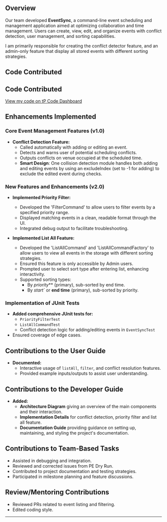 ## **Overview**

Our team developed **EventSync**, a command-line event scheduling and management application aimed at optimizing
collaboration and time management. Users can create, view, edit, and organize events with conflict detection,
user management, and sorting capabilities.

I am primarily responsible for creating the conflict detector feature, and an admin-only feature that display all stored events with different sorting strategies.

## **Code Contributed**

## Code Contributed
[View my code on tP Code Dashboard](https://nus-cs2113-ay2425s2.github.io/tp-dashboard/?search=HuaZhenting&sort=groupTitle%20dsc&sortWithin=title&since=2025-02-21&timeframe=commit&mergegroup=&groupSelect=groupByRepos&breakdown=true&checkedFileTypes=docs~functional-code~test-code~other)

## **Enhancements Implemented**

### **Core Event Management Features (v1.0)**
- **Conflict Detection Feature:**
  - Called automatically with adding or editing an event. 
  - Detects and warns user of potential scheduling conflicts.
  - Outputs conflicts on venue occupied at the scheduled time.
  - **Smart Design**: One collision detection module handles both adding and editing events by using an excludeIndex (set to -1 for adding) to exclude the edited event during checks.


### **New Features and Enhancements (v2.0)**
- **Implemented Priority Filter:**
    - Developed the 'FilterCommand' to allow users to filter events by a specified priority range.
    - Displayed matching events in a clean, readable format through the UI.
    - Integrated debug output to facilitate troubleshooting.

- **Implemented List All Feature:**
  - Developed the 'ListAllCommand' and 'ListAllCommandFactory' to allow users to view all events in the storage with different sorting strategies.
  - Ensured this feature is only accessible by Admin users.
  - Prompted user to select sort type after entering list, enhancing interactivity.
  - Supported sorting types:
    - By *priority*** (primary), sub-sorted by end time.
    - By **start*`* or **end time** (primary), sub-sorted by priority.

### **Implementation of JUnit Tests**
- **Added comprehensive JUnit tests for:**
    - `PriorityFilterTest`
    - `ListAllCommandTest`
    - Conflict detection logic for adding/editing events in `EventSyncTest`
- Ensured coverage of edge cases.

## **Contributions to the User Guide**
- **Documented:**
    - Interactive usage of `listAll`, `filter`, and conflict resolution features.
    - Provided example inputs/outputs to assist user understanding.

## **Contributions to the Developer Guide**
- **Added:**
    - **Architecture Diagram** giving an overview of the main components and their interaction.
    - **Implementation Details** for conflict detection, priority filter and list all feature.
    - **Documentation Guide** providing guidance on setting up, maintaining, and styling the project's documentation.

## **Contributions to Team-Based Tasks**
- Assisted in debugging and integration.
- Reviewed and corrected issues from PE Dry Run.
- Contributed to project documentation and testing strategies.
- Participated in milestone planning and feature discussions.

## **Review/Mentoring Contributions**
- Reviewed PRs related to event listing and filtering.
- Edited coding style.

---